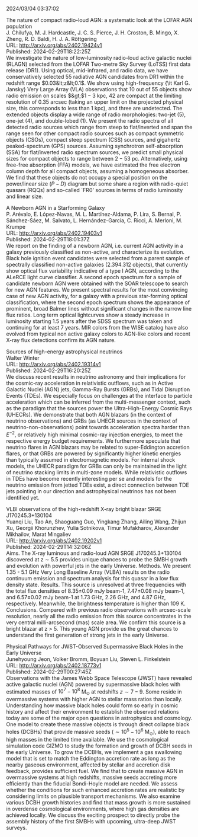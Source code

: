 2024/03/04 03:37:02  

The nature of compact radio-loud AGN: a systematic look at the LOFAR AGN
  population  
J. Chilufya, M. J. Hardcastle, J. C. S. Pierce, J. H. Croston, B. Mingo, X. Zheng, R. D. Baldi, H. J. A. Röttgering  
URL: http://arxiv.org/abs/2402.19424v1  
Published: 2024-02-29T18:22:25Z  
  We investigate the nature of low-luminosity radio-loud active galactic nuclei (RLAGN) selected from the LOFAR Two-metre Sky Survey (LoTSS) first data release (DR1). Using optical, mid-infrared, and radio data, we have conservatively selected 55 radiative AGN candidates from DR1 within the redshift range $0.03&lt;z&lt;0.1$. We show using high-frequency {\it Karl G. Jansky} Very Large Array (VLA) observations that 10 out of 55 objects show radio emission on scales $&gt;$$1-3$ kpc, 42 are compact at the limiting resolution of 0.35 arcsec (taking an upper limit on the projected physical size, this corresponds to less than 1 kpc), and three are undetected. The extended objects display a wide range of radio morphologies: two-jet (5), one-jet (4), and double-lobed (1). We present the radio spectra of all detected radio sources which range from steep to flat/inverted and span the range seen for other compact radio sources such as compact symmetric objects (CSOs), compact steep spectrum (CSS) sources, and gigahertz peaked-spectrum (GPS) sources. Assuming synchrotron self-absorption (SSA) for flat/inverted radio spectrum sources, we predict small physical sizes for compact objects to range between $2-53$ pc. Alternatively, using free-free absorption (FFA) models, we have estimated the free electron column depth for all compact objects, assuming a homogeneous absorber. We find that these objects do not occupy a special position on the power/linear size ($P-D$) diagram but some share a region with radio-quiet quasars (RQQs) and so-called `FR0' sources in terms of radio luminosity and linear size.   

A Newborn AGN in a Starforming Galaxy  
P. Arévalo, E. López-Navas, M. L. Martínez-Aldama, P. Lira, S. Bernal, P. Sánchez-Sáez, M. Salvato, L. Hernández-García, C. Ricci, A. Merloni, M. Krumpe  
URL: http://arxiv.org/abs/2402.19403v1  
Published: 2024-02-29T18:01:37Z  
  We report on the finding of a newborn AGN, i.e. current AGN activity in a galaxy previously classified as non-active, and characterize its evolution. Black hole ignition event candidates were selected from a parent sample of spectrally classified non-active galaxies (2.394.312 objects), that currently show optical flux variability indicative of a type I AGN, according to the ALeRCE light curve classifier. A second epoch spectrum for a sample of candidate newborn AGN were obtained with the SOAR telescope to search for new AGN features. We present spectral results for the most convincing case of new AGN activity, for a galaxy with a previous star-forming optical classification, where the second epoch spectrum shows the appearance of prominent, broad Balmer lines without significant changes in the narrow line flux ratios. Long term optical lightcurves show a steady increase in luminosity starting 1.5 years after the SDSS spectrum was taken and continuing for at least 7 years. MIR colors from the WISE catalog have also evolved from typical non active galaxy colors to AGN-like colors and recent X-ray flux detections confirm its AGN nature.   

Sources of high-energy astrophysical neutrinos  
Walter Winter  
URL: http://arxiv.org/abs/2402.19314v1  
Published: 2024-02-29T16:20:25Z  
  We discuss recent results in neutrino astronomy and their implications for the cosmic-ray acceleration in relativistic outflows, such as in Active Galactic Nuclei (AGN) jets, Gamma-Ray Bursts (GRBs), and Tidal Disruption Events (TDEs). We especially focus on challenges at the interface to particle acceleration which can be inferred from the multi-messenger context, such as the paradigm that the sources power the Ultra-High-Energy Cosmic Rays (UHECRs). We demonstrate that both AGN blazars (in the context of neutrino observations) and GRBs (as UHECR sources in the context of neutrino-non-observations) point towards acceleration spectra harder than $E^{-2}$, or relatively high minimal cosmic-ray injection energies, to meet the respective energy budget requirements. We furthermore speculate that neutrino flares in AGN blazars may be related to super-Eddington accretion flares, or that GRBs are powered by significantly higher kinetic energies than typically assumed in electromagnetic models. For internal shock models, the UHECR paradigm for GRBs can only be maintained in the light of neutrino stacking limits in multi-zone models. While relativistic outflows in TDEs have become recently interesting per se and models for the neutrino emission from jetted TDEs exist, a direct connection between TDE jets pointing in our direction and astrophysical neutrinos has not been identified yet.   

VLBI observations of the high-redshift X-ray bright blazar SRGE
  J170245.3+130104  
Yuanqi Liu, Tao An, Shaoguang Guo, Yingkang Zhang, Ailing Wang, Zhijun Xu, Georgii Khorunzhev, Yulia Sotnikova, Timur Mufakharov, Alexander Mikhailov, Marat Mingaliev  
URL: http://arxiv.org/abs/2402.19202v1  
Published: 2024-02-29T14:32:06Z  
  Aims. The X-ray luminous and radio-loud AGN SRGE J170245.3+130104 discovered at z $\sim$ 5.5 provides unique chances to probe the SMBH growth and evolution with powerful jets in the early Universe. Methods. We present 1.35 - 5.1 GHz Very Long Baseline Array (VLBA) results on the radio continuum emission and spectrum analysis for this quasar in a low flux density state. Results. This source is unresolved at three frequencies with the total flux densities of 8.35$\pm$0.09 mJy beam-1, 7.47$\pm$0.08 mJy beam-1, and 6.57$\pm$0.02 mJy beam-1 at 1.73 GHz, 2.26 GHz, and 4.87 GHz, respectively. Meanwhile, the brightness temperature is higher than 109 K. Conclusions. Compared with previous radio observations with arcsec-scale resolution, nearly all the radio emission from this source concentrates in the very central milli-arcsecond (mas) scale area. We confirm this source is a bright blazar at z &gt; 5. This young AGN provide us the great chances to understand the first generation of strong jets in the early Universe.   

Physical Pathways for JWST-Observed Supermassive Black Holes in the
  Early Universe  
Junehyoung Jeon, Volker Bromm, Boyuan Liu, Steven L. Finkelstein  
URL: http://arxiv.org/abs/2402.18773v1  
Published: 2024-02-29T00:27:45Z  
  Observations with the James Webb Space Telescope (JWST) have revealed active galactic nuclei (AGN) powered by supermassive black holes with estimated masses of $10^7-10^8$ M$_\odot$ at redshifts $z\sim7-9$. Some reside in overmassive systems with higher AGN to stellar mass ratios than locally. Understanding how massive black holes could form so early in cosmic history and affect their environment to establish the observed relations today are some of the major open questions in astrophysics and cosmology. One model to create these massive objects is through direct collapse black holes (DCBHs) that provide massive seeds ($\sim10^5-10^6$ M$_\odot$), able to reach high masses in the limited time available. We use the cosmological simulation code GIZMO to study the formation and growth of DCBH seeds in the early Universe. To grow the DCBHs, we implement a gas swallowing model that is set to match the Eddington accretion rate as long as the nearby gaseous environment, affected by stellar and accretion disk feedback, provides sufficient fuel. We find that to create massive AGN in overmassive systems at high redshifts, massive seeds accreting more efficiently than the fiducial Bondi-Hoyle model are needed. We assess whether the conditions for such enhanced accretion rates are realistic by considering limits on plausible transport mechanisms. We also examine various DCBH growth histories and find that mass growth is more sustained in overdense cosmological environments, where high gas densities are achieved locally. We discuss the exciting prospect to directly probe the assembly history of the first SMBHs with upcoming, ultra-deep JWST surveys.   

